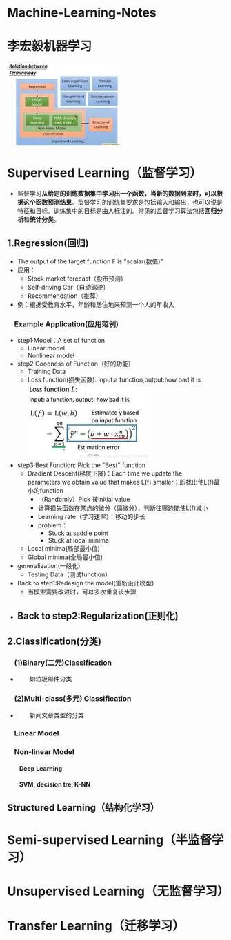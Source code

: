 # Machine-Learning-Notes
# 李宏毅机器学习
![](001.jpg)
# Supervised Learning（监督学习）
   - 监督学习**从给定的训练数据集中学习出一个函数，当新的数据到来时，可以根据这个函数预测结果**。监督学习的训练集要求是包括输入和输出，也可以说是特征和目标。训练集中的目标是由人标注的。常见的监督学习算法包括**回归分析**和**统计分类**。
## 1.Regression(回归)
   - The output of the target function F is "scalar(数值)"
   - 应用：
      - Stock market forecast（股市预测）
      - Self-driving Car（自动驾驶）
      - Recommendation（推荐）
   - 例：根据受教育水平，年龄和居住地来预测一个人的年收入
### &emsp;Example Application(应用范例)
   - step1·Model：A set of function
      - Linear model
      - Nonlinear model
   - step2·Goodness of Function（好的功能）
      - Training Data
      - Loss function(损失函数): input:a function,output:how bad it is
   ![](loss_function.jpg)
   - step3·Best Function: Pick the "Best" function
      - Dradient Descent(梯度下降)：Each time we update the parameters,we obtain value that makes L(f) smaller；即找出使L(f)最小的function
         - （Randomly）Pick 按initial value
         - 计算损失函数在某点的微分（偏微分），判断往哪边能使L(f)减小
         - Learning rate（学习速率）：移动的步长
         - problem：
            - Stuck at saddle point
            - Stuck at local minima
      - Local minima(局部最小值)
      - Global minima(全局最小值)
   - generalization(一般化)
      - Testing Data（测试function）
   - Back to step1:Redesign the model(重新设计模型)
      - 当模型需要改进时，可以多次重复该步骤
   - Back to step2:Regularization(正则化)
      - 
### 
## 2.Classification(分类)
### &emsp;(1)Binary(二元)Classification
   - &emsp;&emsp;如垃圾邮件分类
### &emsp;(2)Multi-class(多元) Classification
   - &emsp;&emsp;新闻文章类型的分类
### &emsp;Linear Model
### &emsp;Non-linear Model
#### &emsp;&emsp;Deep Learning
#### &emsp;&emsp;SVM, decision tre, K-NN
## Structured Learning（结构化学习）
# Semi-supervised Learning（半监督学习）
# Unsupervised Learning（无监督学习）
# Transfer Learning（迁移学习）
